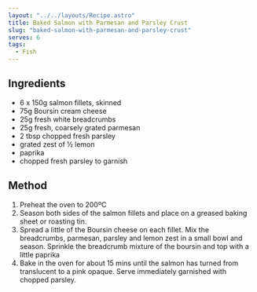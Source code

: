 ```yaml
---
layout: "../../layouts/Recipe.astro"
title: Baked Salmon with Parmesan and Parsley Crust
slug: "baked-salmon-with-parmesan-and-parsley-crust"
serves: 6
tags:
  - Fish
---
```


## Ingredients

- 6 x 150g salmon fillets, skinned
- 75g Boursin cream cheese
- 25g fresh white breadcrumbs
- 25g fresh, coarsely grated parmesan
- 2 tbsp chopped fresh parsley
- grated zest of ½ lemon
- paprika
- chopped fresh parsley to garnish

## Method

1. Preheat the oven to 200ºC
1. Season both sides of the salmon fillets and place on a  greased baking sheet or roasting tin.
1. Spread a little of the Boursin cheese on each fillet. Mix the breadcrumbs, parmesan, parsley and lemon zest in a small bowl and season. Sprinkle the breadcrumb mixture of the boursin and top with a little paprika
1. Bake in the oven for about 15 mins until the salmon has turned from translucent to a pink opaque. Serve immediately garnished with chopped parsley.